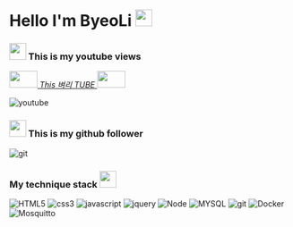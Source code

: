 <p>
  <h1>Hello I'm ByeoLi <img src="https://user-images.githubusercontent.com/99159418/234497303-71568c04-2d9e-4d9e-b7a1-9313871b9b7c.png" height="30px"/></h1>
</p>
<p>
  <h3><img src="https://user-images.githubusercontent.com/99159418/234497426-caabc891-b0d3-41f1-a722-e8cadd038665.png" width="30px" height="30px"/> This is my youtube views</h3>
</p>
<a href="https://www.youtube.com/channel/UCX4Uca-WEkZY-ri8wwQaMHQ">
  <em>
    <img src="https://user-images.githubusercontent.com/99159418/234502446-005ede4a-6ce9-41b6-aa7f-a656e2bdc68c.png" width="50px" height="30px"/>
    This 벼리 TUBE
    <img src="https://user-images.githubusercontent.com/99159418/234502446-005ede4a-6ce9-41b6-aa7f-a656e2bdc68c.png" width="50px" height="30px"/>
  </em>
</a>

![youtube](https://img.shields.io/youtube/channel/views/UCX4Uca-WEkZY-ri8wwQaMHQ?label=ByeoLi&style=social)

<p>
  <h3><img src="https://user-images.githubusercontent.com/99159418/234497426-caabc891-b0d3-41f1-a722-e8cadd038665.png" width="30px" height="30px"/> This is my github follower</h3>
</p>

![git](https://img.shields.io/github/followers/fallingstary?style=social)

<h3> My technique stack <img src="https://user-images.githubusercontent.com/99159418/234498833-68b8b27e-1c0e-45e3-b7f8-6bc4a5a0ae57.png" width="30px" height="30px"></h3>
  
![HTML5](https://img.shields.io/badge/HTML5-E34F26?style=for-the-badge&logo=HTML5&logoColor=white)
![css3](https://img.shields.io/badge/css3-3f51b5?style=for-the-badge&logo=css3&logoColor=ffffff)
![javascript](https://img.shields.io/badge/javascript-ffeb3b?style=for-the-badge&logo=javascript&logoColor=000000)
![jquery](https://img.shields.io/badge/jquery-1a78c2?style=for-the-badge&logo=jquery&logoColor=ffffff)
![Node](https://img.shields.io/badge/Nodejs-07ff45?style=for-the-badge&logo=Node.js&logoColor=ffffff)
![MYSQL](https://img.shields.io/badge/MYSQL-1a78c2?style=for-the-badge&logo=MYSQL&logoColor=ffffff)
![git](https://img.shields.io/badge/git-000000?style=for-the-badge&logo=git&logoColor=ffffff)
![Docker](https://img.shields.io/badge/Docker-46a2f1?style=for-the-badge&logo=docker&logoColor=ffffff)
![Mosquitto](https://img.shields.io/badge/mosquitto-%233C5280.svg?style=for-the-badge&logo=eclipsemosquitto&logoColor=white)
